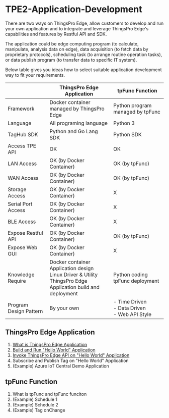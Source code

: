 # TPE2-Application-Development

There are two ways on ThingsPro Edge, allow customers to develop and run your own application and to integrate and leverage ThingsPro Edge's capabilities and features by Restful API and SDK.

The application could be edge computing program (to calculate, manipulate, analysis data on edge), data acquisition (to fetch data by proprietary protocols), scheduling task (to arrange routine operation tasks), or data publish program (to transfer data to specific IT system).

Below table gives you ideas how to select suitable application development way to fit your requirements.

|                        | ThingsPro Edge Application                                   | tpFunc Function                                       |
| ---------------------- | ------------------------------------------------------------ | ----------------------------------------------------- |
| Framework              | Docker container managed by ThingsPro Edge                   | Python program managed by tpFunc                      |
| Language               | All programing language                                      | Python 3                                              |
| TagHub SDK             | Python and Go Lang SDK                                       | Python SDK                                            |
| Access TPE API         | OK                                                           | OK                                                    |
| LAN Access             | OK (by Docker Container)                                     | OK (by tpFunc)                                        |
| WAN Access             | OK (by Docker Container)                                     | OK (by tpFunc)                                        |
| Storage Access         | OK (by Docker Container)                                     | X                                                     |
| Serial Port Access     | OK (by Docker Container)                                     | X                                                     |
| BLE Access             | OK (by Docker Container)                                     | X                                                     |
| Expose Restful API     | OK (by Docker Container)                                     | OK (by tpFunc)                                        |
| Expose Web GUI         | OK (by Docker Container)                                     | X                                                     |
| Knowledge Require      | Docker container<br />Application design<br />Linux Driver & Utility<br />ThingsPro Edge Application build and deployment | Python coding<br />tpFunc deployment                  |
| Program Design Pattern | By your own                                                  | - Time Driven<br />- Data Driven<br />- Web API Style |



## ThingsPro Edge Application

1. [What is ThingsPro Edge Application](https://github.com/TPE-TIGER/TPE2-Application-Development/blob/main/documents/What%20is%20ThingsPro%20Edge%20Appliation.md)
2. [Build and Run "Hello World" Application](https://github.com/TPE-TIGER/TPE2-Application-Development/blob/main/documents/Build%20and%20Run%20Hello%20World%20Application.md)
3. [Invoke ThingsPro Edge API on "Hello World" Application](https://github.com/TPE-TIGER/TPE2-Application-Development/blob/main/documents/Invoke%20ThingsPro%20Edge%20API%20on%20Hello%20World%20Application.md)
4. Subscribe and Publish Tag on "Hello World" Application
5. (Example) Azure IoT Central Demo Application

## tpFunc Function
1. What is tpFunc and tpFunc funciton
2. (Example) Schedule 1
3. (Example) Schedule 2
4. (Example) Tag onChange
